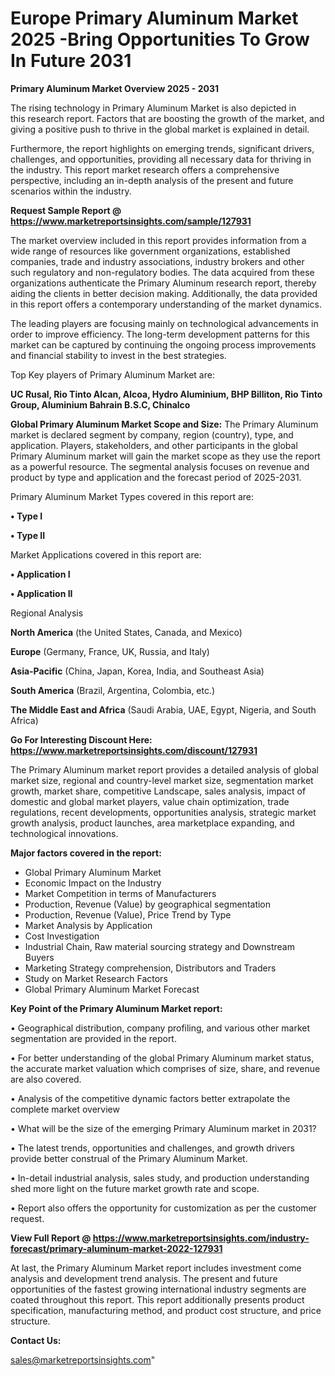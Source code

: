 # Europe Primary Aluminum Market 2025 -Bring Opportunities To Grow In Future 2031

<Strong> Primary Aluminum Market Overview 2025 - 2031</strong>

The rising technology in Primary Aluminum Market is also depicted in this research report. Factors that are boosting the growth of the market, and giving a positive push to thrive in the global market is explained in detail.

Furthermore, the report highlights on emerging trends, significant drivers, challenges, and opportunities, providing all necessary data for thriving in the industry. This report market research offers a comprehensive perspective, including an in-depth analysis of the present and future scenarios within the industry.

<strong>Request Sample Report @ <a href=https://www.marketreportsinsights.com/sample/127931>https://www.marketreportsinsights.com/sample/127931</a></strong>

The market overview included in this report provides information from a wide range of resources like government organizations, established companies, trade and industry associations, industry brokers and other such regulatory and non-regulatory bodies. The data acquired from these organizations authenticate the Primary Aluminum research report, thereby aiding the clients in better decision making. Additionally, the data provided in this report offers a contemporary understanding of the market dynamics.

The leading players are focusing mainly on technological advancements in order to improve efficiency. The long-term development patterns for this market can be captured by continuing the ongoing process improvements and financial stability to invest in the best strategies.

Top Key players of Primary Aluminum Market are:

<strong>UC Rusal, Rio Tinto Alcan, Alcoa, Hydro Aluminium, BHP Billiton, Rio Tinto Group, Aluminium Bahrain B.S.C, Chinalco</strong>

<strong><b>Global Primary Aluminum Market Scope and Size:</b></strong>
The Primary Aluminum market is declared segment by company, region (country), type, and application. Players, stakeholders, and other participants in the global Primary Aluminum market will gain the market scope as they use the report as a powerful resource. The segmental analysis focuses on revenue and product by type and application and the forecast period of 2025-2031.

Primary Aluminum Market Types covered in this report are:

<strong>• Type I

• Type II</strong>

Market Applications covered in this report are:

<strong>• Application I

• Application II</strong> 

Regional Analysis

<strong>North America</strong> (the United States, Canada, and Mexico)

<strong>Europe</strong> (Germany, France, UK, Russia, and Italy)

<strong>Asia-Pacific</strong> (China, Japan, Korea, India, and Southeast Asia)

<strong>South America</strong> (Brazil, Argentina, Colombia, etc.)

<strong>The Middle East and Africa</strong> (Saudi Arabia, UAE, Egypt, Nigeria, and South Africa)

<strong>Go For Interesting Discount Here: <a href=https://www.marketreportsinsights.com/discount/127931>https://www.marketreportsinsights.com/discount/127931</a></strong>

The Primary Aluminum market report provides a detailed analysis of global market size, regional and country-level market size, segmentation market growth, market share, competitive Landscape, sales analysis, impact of domestic and global market players, value chain optimization, trade regulations, recent developments, opportunities analysis, strategic market growth analysis, product launches, area marketplace expanding, and technological innovations.

<strong><b>Major factors covered in the report:</b></strong>
<ul>
  <li>Global Primary Aluminum Market </li>
  <li>Economic Impact on the Industry</li>
  <li>Market Competition in terms of Manufacturers</li>
  <li>Production, Revenue (Value) by geographical segmentation</li>
  <li>Production, Revenue (Value), Price Trend by Type</li>
  <li>Market Analysis by Application</li>
  <li>Cost Investigation</li>
  <li>Industrial Chain, Raw material sourcing strategy and Downstream Buyers</li>
  <li>Marketing Strategy comprehension, Distributors and Traders</li>
  <li>Study on Market Research Factors</li>
  <li>Global Primary Aluminum Market Forecast</li>
</ul>

<strong><b>Key Point of the Primary Aluminum Market report:</b></strong>

• Geographical distribution, company profiling, and various other market segmentation are provided in the report.

• For better understanding of the global Primary Aluminum market status, the accurate market valuation which comprises of size, share, and revenue are also covered.

• Analysis of the competitive dynamic factors better extrapolate the complete market overview

• What will be the size of the emerging Primary Aluminum market in 2031?

• The latest trends, opportunities and challenges, and growth drivers provide better construal of the Primary Aluminum Market.

• In-detail industrial analysis, sales study, and production understanding shed more light on the future market growth rate and scope.

• Report also offers the opportunity for customization as per the customer request.

<strong><b>View Full Report @ <a href=https://www.marketreportsinsights.com/industry-forecast/primary-aluminum-market-2022-127931>https://www.marketreportsinsights.com/industry-forecast/primary-aluminum-market-2022-127931</a></b></strong>


At last, the Primary Aluminum Market report includes investment come analysis and development trend analysis. The present and future opportunities of the fastest growing international industry segments are coated throughout this report. This report additionally presents product specification, manufacturing method, and product cost structure, and price structure.

<strong>Contact Us:</strong>

sales@marketreportsinsights.com"
